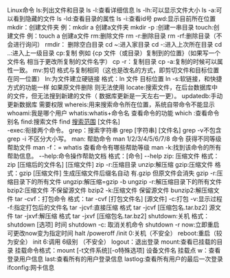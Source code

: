 Linux命令
ls:列出文件和目录
ls -l:查看详细信息
ls -lh:可以显示文件大小
ls -a:可以看到隐藏的文件
ls -ld:查看目录的属性
ls -i:查看id号
pwd:显示目前所在位置
mkdir：创建文件夹 例：mkdir a  创建a文件夹
mkdir -p :创建一串目录
touch:创建文件 例：touch a 创建a文件
rm:删除文件
rm -r:删除目录
rm -rf:删除目录（不会进行询问）
rmdir： 删除空白目录
cd ~:进入家目录
cd -:进入上次所在目录
cd ..:进入上一级目录
cp:复制 例如 {cp 文件（或目录）复制到的位置}（如果写一个文件名   相当于更改所复制的文件名字）
cp -r：复制目录
cp -a:复制的时候可以属性一致。
mv:剪切 格式与复制相同（这也是改名的方式，即剪切文件和目标位置   在同一位置）
ln:为文件建立硬链接 格式：ln 文件 目标位置
ln -s:软链接，和快捷方式的功能一样 如果原文件删除 则无法使用
locate:搜索文件，在后台数据库中的文件，但无法搜到新建的文件（    数据库更新是一天左右一更）。
updatedb:手动更新数据库 需要权限
whereis:用来搜索命令所在位置，系统自带命令不能显示
whoami:我是哪个用户
whatis:whatis+命令名 查看命令的功能
which :查看命令别名
find:搜索文件 find [搜索范围](“/”就是根文件) [文件名]  
-exec:衔接两个命令。
grep：搜索字符串 grep [字符串] [文件名] grep -v不包含 grep -i  不区分大小写。
man: 帮助命令 man 1/2/3/4/5/6/7/8 命令 获得不同等级帮助文件 man -f：= whatis 查看命令有哪些帮助等级
man -k:找到该命令的所有帮助信息。
--help:命令操作帮助文档 格式：[命令] --help
zip: 压缩文件 格式：zip [压缩后的文件名] [压缩文件]
zip -r:压缩目录
unzip:解压缩
gzip:压缩文件 格式：gzip [压缩文件] 生成压缩文件后缀名自动  有.gzip 但原文件会消失
gzip -r:压缩目录下的所有文件
ungzip:解压缩=gzip -b 
ungzip -r:解压缩目录下的所有文件
bzip2:压缩文件 不保留源文件
bzip2 -k:压缩文件 保留源文件
bunzip2:解压缩文件
tar -cvf：打包命令 格式：tar -cvf [打包文件名] [源文件]
          -c:打包 -v:显示过程 -f:指定打包后的文件名
tar -jcvf:直接压缩 格式 tar -jcvf [压缩包名.tar.bz2] 源文件
tar -jxvf:解压缩   格式 tar -jxvf [压缩包名.tar.bz2]
shutdown:关机 格式：shutdown [选项] 时间
shutdown -c: 取消关机命令
shutdown -r now:立即重启 可更改now变为指定时间
halt /poweroff /init 0:关机（不安全）
reboot:重启（较为安全） init 6:调用 6级别 （不安全）
logout：退出登录
mount:查看已挂载的目录
挂载命令格式：mount [-t文件系统][-o特殊选项] 设备文件名 挂载点
w：查看登录用户信息
last:查看所有的用户登录信息
lastlog:查看所有用户的最后一次登录
ifconfig:网卡信息
